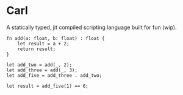 # Carl

A statically typed, jit compiled scripting language built for fun (wip).

```
fn add(a: float, b: float) : float {
    let result = a + 2;
    return result;
}

let add_two = add(_, 2);
let add_three = add(_, 3);
let add_five = add_three . add_two;

let result = add_five(1) == 6;
```